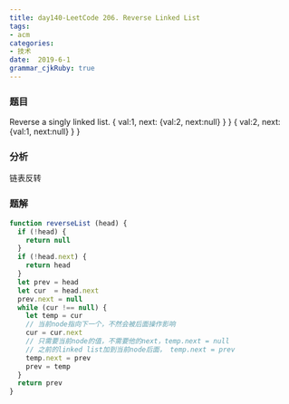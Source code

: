 ```yaml
---
title: day140-LeetCode 206. Reverse Linked List
tags: 
- acm
categories: 
- 技术
date:  2019-6-1
grammar_cjkRuby: true
---
```

### 题目
Reverse a singly linked list.
{ val:1, next: {val:2, next:null} } }
{ val:2, next: {val:1, next:null} } }

<!--more-->
### 分析

链表反转

### 题解
```javascript
function reverseList (head) {
  if (!head) {
    return null
  }
  if (!head.next) {
    return head
  }
  let prev = head
  let cur  = head.next
  prev.next = null
  while (cur !== null) {
    let temp = cur
    // 当前node指向下一个，不然会被后面操作影响
    cur = cur.next
    // 只需要当前node的值，不需要他的next，temp.next = null
    // 之前的linked list加到当前node后面， temp.next = prev
    temp.next = prev 
    prev = temp
  }
  return prev
}
```



